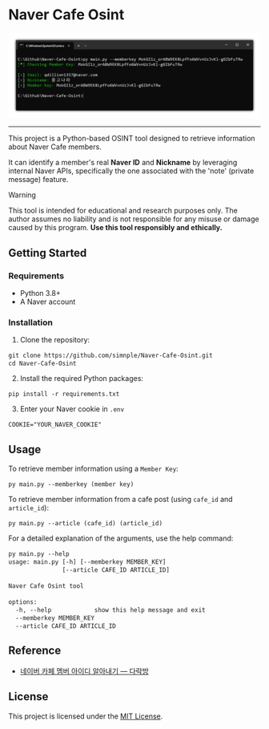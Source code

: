 # Naver Cafe Osint

!["main"](/images/main.png)

---

This project is a Python-based OSINT tool designed to retrieve information about Naver Cafe members.

It can identify a member's real **Naver ID** and **Nickname** by leveraging internal Naver APIs, specifically the one associated with the 'note' (private message) feature.

> [!WARNING]  
> This tool is intended for educational and research purposes only. The author assumes no liability and is not responsible for any misuse or damage caused by this program. **Use this tool responsibly and ethically.**

## Getting Started

### Requirements
- Python 3.8+
- A Naver account

### Installation
1. Clone the repository:
```
git clone https://github.com/simnple/Naver-Cafe-Osint.git
cd Naver-Cafe-Osint
```

2. Install the required Python packages:
```
pip install -r requirements.txt
```

3. Enter your Naver cookie in `.env`
```
COOKIE="YOUR_NAVER_COOKIE"
```

## Usage
To retrieve member information using a `Member Key`:
```
py main.py --memberkey (member key)
```

To retrieve member information from a cafe post (using `cafe_id` and `article_id`):
```
py main.py --article (cafe_id) (article_id)
```

For a detailed explanation of the arguments, use the help command:
```
py main.py --help
usage: main.py [-h] [--memberkey MEMBER_KEY]
               [--article CAFE_ID ARTICLE_ID]

Naver Cafe Osint tool

options:
  -h, --help            show this help message and exit
  --memberkey MEMBER_KEY
  --article CAFE_ID ARTICLE_ID
```

## Reference
- [네이버 카페 멤버 아이디 알아내기 — 다락방](https://simnple.tistory.com/18)

## License
This project is licensed under the [MIT License](https://github.com/simnple/Naver-Cafe-Osint/blob/main/LICENSE).